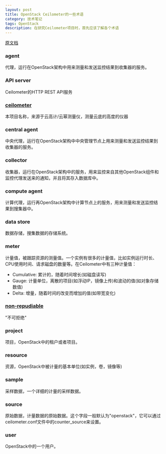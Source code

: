 ```yaml
---
layout: post
title: OpenStack Ceilometer的一些术语
category: 技术笔记
tags: OpenStack
description: 在研究Ceilometer项目时，首先应该了解各个术语
---
```


[原文档](http://docs.openstack.org/developer/ceilometer/glossary.html#id3)

### agent
代理，运行在OpenStack架构中用来测量和发送监控结果到收集器的服务。

### API server
Ceilometer的HTTP REST API服务

### [ceilometer](http://en.wikipedia.org/wiki/Ceilometer)
本项目名称，来源于云高计/云幂测量仪，测量云底的高度的仪器

### central agent
中央代理，运行在OpenStack架构中中央管理节点上用来测量和发送监控结果到收集器的服务。

### collector
收集器，运行在OpenStack架构中的服务，用来监控来自其他OpenStack组件和监控代理发送来的通知，并且将其存入数据库中。

### compute agent
计算代理，运行再OpenStack架构中计算节点上的服务，用来测量和发送监控结果到搜集器中。

### data store
数据存储，搜集数据的存储系统。

### meter
计量值，被跟踪资源的测量值。一个实例有很多的计量值，比如实例运行时长、CPU使用时间、请求磁盘的数量等。在Ceilometer中有三种计量值：

- Cumulative: 累计的，随着时间增长(如磁盘读写)
- Gauge: 计量单位，离散的项目(如浮动IP，镜像上传)和波动的值(如对象存储数值)
- Delta: 增量，随着时间的改变而增加的值(如带宽变化)

### [non-repudiable](http://en.wikipedia.org/wiki/Non-repudiation)
"不可拒绝"

### project
项目，OpenStack中的租户或者项目。

### resource
资源，OpenStack中被计量的基本单位(如实例，卷，镜像等)

### sample
采样数据，一个详细的计量的采样数据。

### source
原始数据，计量数据的原始数据。这个字段一般默认为"openstack"，它可以通过ceilometer.conf文件中的counter_source来设置。

### user
OpenStack中的一个用户。